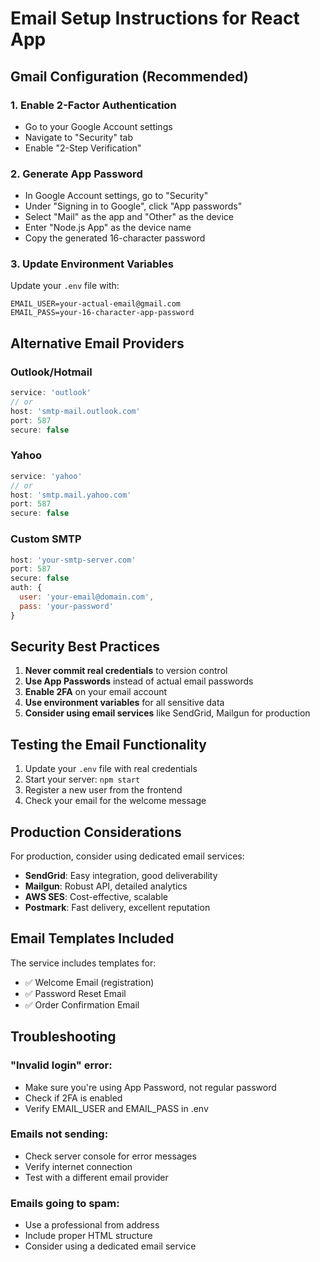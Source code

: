 # Email Setup Instructions for React App

## Gmail Configuration (Recommended)

### 1. Enable 2-Factor Authentication
- Go to your Google Account settings
- Navigate to "Security" tab
- Enable "2-Step Verification"

### 2. Generate App Password
- In Google Account settings, go to "Security"
- Under "Signing in to Google", click "App passwords"
- Select "Mail" as the app and "Other" as the device
- Enter "Node.js App" as the device name
- Copy the generated 16-character password

### 3. Update Environment Variables
Update your `.env` file with:
```env
EMAIL_USER=your-actual-email@gmail.com
EMAIL_PASS=your-16-character-app-password
```

## Alternative Email Providers

### Outlook/Hotmail
```javascript
service: 'outlook'
// or
host: 'smtp-mail.outlook.com'
port: 587
secure: false
```

### Yahoo
```javascript
service: 'yahoo'
// or
host: 'smtp.mail.yahoo.com'
port: 587
secure: false
```

### Custom SMTP
```javascript
host: 'your-smtp-server.com'
port: 587
secure: false
auth: {
  user: 'your-email@domain.com',
  pass: 'your-password'
}
```

## Security Best Practices

1. **Never commit real credentials** to version control
2. **Use App Passwords** instead of actual email passwords
3. **Enable 2FA** on your email account
4. **Use environment variables** for all sensitive data
5. **Consider using email services** like SendGrid, Mailgun for production

## Testing the Email Functionality

1. Update your `.env` file with real credentials
2. Start your server: `npm start`
3. Register a new user from the frontend
4. Check your email for the welcome message

## Production Considerations

For production, consider using dedicated email services:
- **SendGrid**: Easy integration, good deliverability
- **Mailgun**: Robust API, detailed analytics  
- **AWS SES**: Cost-effective, scalable
- **Postmark**: Fast delivery, excellent reputation

## Email Templates Included

The service includes templates for:
- ✅ Welcome Email (registration)
- ✅ Password Reset Email
- ✅ Order Confirmation Email

## Troubleshooting

### "Invalid login" error:
- Make sure you're using App Password, not regular password
- Check if 2FA is enabled
- Verify EMAIL_USER and EMAIL_PASS in .env

### Emails not sending:
- Check server console for error messages
- Verify internet connection
- Test with a different email provider

### Emails going to spam:
- Use a professional from address
- Include proper HTML structure
- Consider using a dedicated email service